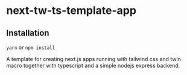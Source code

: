 # next-tw-ts-template-app

## Installation
```yarn``` or ```npm install```

A template for creating next.js apps running with tailwind css and twin macro together with typescript and a simple nodejs express backend.
